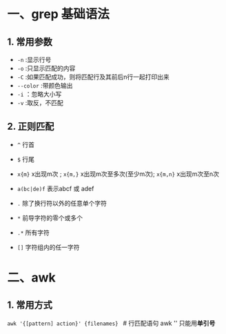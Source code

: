 # 一、grep 基础语法



## 1. 常用参数

- `-n`  :显示行号
- `-o` :只显示匹配的内容
- `-C` :如果匹配成功，则将匹配行及其前后n行一起打印出来
- `--color` :带颜色输出
- `-i`  ：忽略大小写
- `-v`  :取反，不匹配



## 2. 正则匹配

- `^` 行首
- `$` 行尾
- `x{m}` x出现m次 ; `x{m,}` x出现m次至多次(至少m次); `x{m,n}` x出现m次至n次
- `a(bc|de)f` 表示abcf 或 adef

- `.` 除了换行符以外的任意单个字符
- `*` 前导字符的零个或多个
- `.*` 所有字符
- `[]` 字符组内的任一字符



# 二、awk

## 1. 常用方式

`awk '{[pattern] action}' {filenames} `  # 行匹配语句 awk '' 只能用**单引号**





